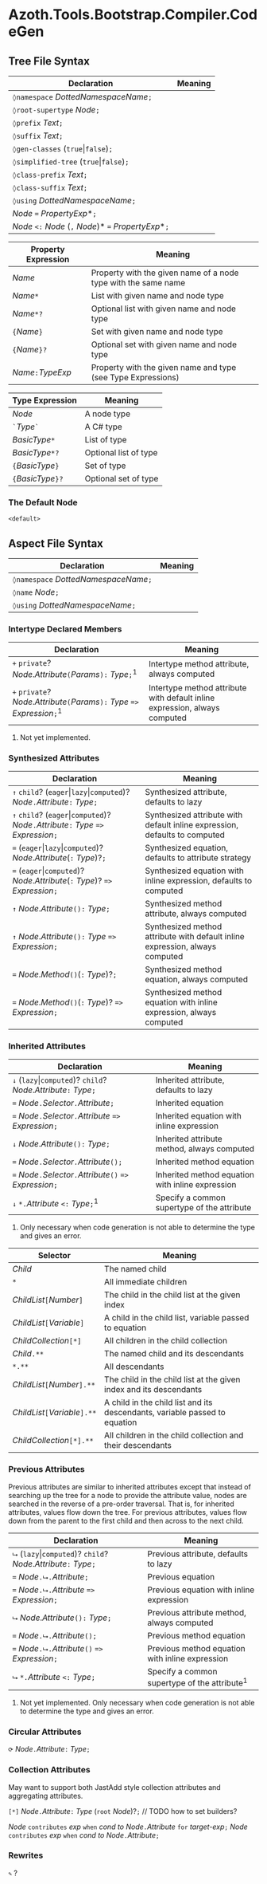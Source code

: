 # Azoth.Tools.Bootstrap.Compiler.CodeGen

## Tree File Syntax

| Declaration                                            | Meaning |
| ------------------------------------------------------ | ------- |
| `◊namespace` *DottedNamespaceName*`;`                  |         |
| `◊root-supertype` *Node*`;`                            |         |
| `◊prefix` *Text*`;`                                    |         |
| `◊suffix` *Text*`;`                                    |         |
| `◊gen-classes` (`true`\|`false`)`;`                    |         |
| `◊simplified-tree` (`true`\|`false`)`;`                |         |
| `◊class-prefix` *Text*`;`                              |         |
| `◊class-suffix` *Text*`;`                              |         |
| `◊using` *DottedNamespaceName*`;`                      |         |
| *Node* `=` *PropertyExp**`;`                           |         |
| *Node* `<:` *Node* (`,` *Node*)* `=` *PropertyExp**`;` |         |

| Property Expression | Meaning                                                        |
| ------------------- | -------------------------------------------------------------- |
| *Name*              | Property with the given name of a node type with the same name |
| *Name*`*`           | List with given name and node type                             |
| *Name*`*?`          | Optional list with given name and node type                    |
| `{`*Name*`}`        | Set with given name and node type                              |
| `{`*Name*`}?`       | Optional set with given name and node type                     |
| *Name*`:`*TypeExp*  | Property with the given name and type (see Type Expressions)   |

| Type Expression      | Meaning               |
| -------------------- | --------------------- |
| *Node*               | A node type           |
| `` ` ``*Type*`` ` `` | A C# type             |
| *BasicType*`*`       | List of type          |
| *BasicType*`*?`      | Optional list of type |
| `{`*BasicType*`}`    | Set of type           |
| `{`*BasicType*`}?`   | Optional set of type  |

### The Default Node

`<default>`

## Aspect File Syntax

| Declaration                           | Meaning |
| ------------------------------------- | ------- |
| `◊namespace` *DottedNamespaceName*`;` |         |
| `◊name` *Node*`;`                     |         |
| `◊using` *DottedNamespaceName*`;`     |         |

### Intertype Declared Members

| Declaration                                                                              | Meaning                                                                    |
| ---------------------------------------------------------------------------------------- | -------------------------------------------------------------------------- |
| `+` `private`? *Node*.*Attribute*`(`*Params*`):` *Type*`;`<sup>1</sup>                   | Intertype method attribute, always computed                                |
| `+` `private`? *Node*.*Attribute*`(`*Params*`):` *Type* `=>` *Expression*`;`<sup>1</sup> | Intertype method attribute with default inline expression, always computed |

1. Not yet implemented.

### Synthesized Attributes

| Declaration                                                                             | Meaning                                                                      |
| --------------------------------------------------------------------------------------- | ---------------------------------------------------------------------------- |
| `↑` `child`? (`eager`\|`lazy`\|`computed`)? *Node*`.`*Attribute*`:` *Type*`;`           | Synthesized attribute, defaults to lazy                                      |
| `↑` `child`? (`eager`\|`computed`)? *Node*`.`*Attribute*`:` *Type* `=>` *Expression*`;` | Synthesized attribute with default inline expression, defaults to computed   |
| `=` (`eager`\|`lazy`\|`computed`)? *Node*.*Attribute*(`:` *Type*)?`;`                   | Synthesized equation, defaults to attribute strategy                         |
| `=` (`eager`\|`computed`)? *Node*.*Attribute*(`:` *Type*)? `=>` *Expression*`;`         | Synthesized equation with inline expression, defaults to computed            |
| `↑` *Node*.*Attribute*`():` *Type*`;`                                                   | Synthesized method attribute, always computed                                |
| `↑` *Node*.*Attribute*`():` *Type* `=>` *Expression*`;`                                 | Synthesized method attribute with default inline expression, always computed |
| `=` *Node*.*Method*`()`(`:` *Type*)?`;`                                                 | Synthesized method equation, always computed                                 |
| `=` *Node*.*Method*`()`(`:` *Type*)? `=>` *Expression*`;`                               | Synthesized method equation with inline expression, always computed          |

### Inherited Attributes

| Declaration                                                        | Meaning                                          |
| ------------------------------------------------------------------ | ------------------------------------------------ |
| `↓` (`lazy`\|`computed`)? `child`? *Node*.*Attribute*`:` *Type*`;` | Inherited attribute, defaults to lazy            |
| `=` *Node*`.`*Selector*`.`*Attribute*`;`                           | Inherited equation                               |
| `=` *Node*`.`*Selector*`.`*Attribute* `=>` *Expression*`;`         | Inherited equation with inline expression        |
| `↓` *Node*.*Attribute*`():` *Type*`;`                              | Inherited attribute method, always computed      |
| `=` *Node*`.`*Selector*`.`*Attribute*`();`                         | Inherited method equation                        |
| `=` *Node*`.`*Selector*`.`*Attribute*`()` `=>` *Expression*`;`     | Inherited method equation with inline expression |
| `↓` `*.`*Attribute* `<:` *Type*`;`<sup>1</sup>                     | Specify a common supertype of the attribute      |

1. Only necessary when code generation is not able to determine the type and gives an error.

| Selector                       | Meaning                                                                    |
| ------------------------------ | -------------------------------------------------------------------------- |
| *Child*                        | The named child                                                            |
| `*`                            | All immediate children                                                     |
| *ChildList*`[`*Number*`]`      | The child in the child list at the given index                             |
| *ChildList*`[`*Variable*`]`    | A child in the child list, variable passed to equation                     |
| *ChildCollection*`[*]`         | All children in the child collection                                       |
| *Child*`.**`                   | The named child and its descendants                                        |
| `*.**`                         | All descendants                                                            |
| *ChildList*`[`*Number*`].**`   | The child in the child list at the given index and its descendants         |
| *ChildList*`[`*Variable*`].**` | A child in the child list and its descendants, variable passed to equation |
| *ChildCollection*`[*].**`      | All children in the child collection and their descendants                 |

### Previous Attributes

Previous attributes are similar to inherited attributes except that instead of searching up the tree for a node to provide the attribute value, nodes are searched in the reverse of a pre-order traversal. That is, for inherited attributes, values flow down the tree. For previous attributes, values flow down from the parent to the first child and then across to the next child.

| Declaration                                                        | Meaning                                                 |
| ------------------------------------------------------------------ | ------------------------------------------------------- |
| `⮡` (`lazy`\|`computed`)? `child`? *Node*.*Attribute*`:` *Type*`;` | Previous attribute, defaults to lazy                    |
| `=` *Node*`.⮡.`*Attribute*`;`                                      | Previous equation                                       |
| `=` *Node*`.⮡.`*Attribute* `=>` *Expression*`;`                    | Previous equation with inline expression                |
| `⮡` *Node*.*Attribute*`():` *Type*`;`                              | Previous attribute method, always computed              |
| `=` *Node*`.⮡.`*Attribute*`();`                                    | Previous method equation                                |
| `=` *Node*`.⮡.`*Attribute*`()` `=>` *Expression*`;`                | Previous method equation with inline expression         |
| `⮡` `*.`*Attribute* `<:` *Type*`;`                                 | Specify a common supertype of the attribute<sup>1</sup> |

1. Not yet implemented. Only necessary when code generation is not able to determine the type and
   gives an error.

### Circular Attributes

`⟳` *Node*`.`*Attribute*`:` *Type*`;`

### Collection Attributes

May want to support both JastAdd style collection attributes and aggregating attributes.

`[*]` *Node*`.`*Attribute*`:` *Type* (`root` *Node*)?`;` // TODO how to set builders?

*Node* `contributes` *exp* `when` *cond* *to* *Node*`.`*Attribute* `for` *target-exp*`;`
*Node* `contributes` *exp* `when` *cond* *to* *Node*`.`*Attribute*`;`

### Rewrites

`✎` ?
